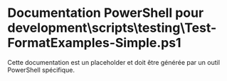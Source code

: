 # Documentation PowerShell pour development\scripts\testing\Test-FormatExamples-Simple.ps1

Cette documentation est un placeholder et doit être générée par un outil PowerShell spécifique.
